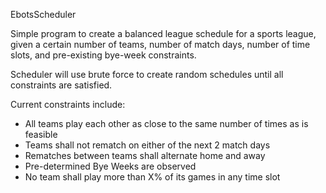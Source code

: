 EbotsScheduler

Simple program to create a balanced league schedule for a sports league, given a certain number of teams, number of match days, number of time slots, and pre-existing bye-week constraints.

Scheduler will use brute force to create random schedules until all constraints are satisfied.

Current constraints include:
- All teams play each other as close to the same number of times as is feasible
- Teams shall not rematch on either of the next 2 match days
- Rematches between teams shall alternate home and away
- Pre-determined Bye Weeks are observed
- No team shall play more than X% of its games in any time slot